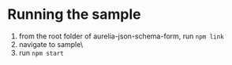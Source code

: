 # Running the sample

1. from the root folder of aurelia-json-schema-form, run `npm link`
2. navigate to sample\
3. run `npm start`
